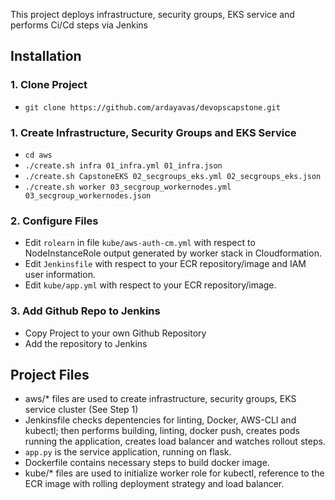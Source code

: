 This project deploys infrastructure, security groups, EKS service and performs Ci/Cd steps via Jenkins

## Installation

### 1. Clone Project

* ```git clone https://github.com/ardayavas/devopscapstone.git```

### 1. Create Infrastructure, Security Groups and EKS Service

* ```cd aws```
* ```./create.sh infra 01_infra.yml 01_infra.json```
* ```./create.sh CapstoneEKS 02_secgroups_eks.yml 02_secgroups_eks.json```
* ```./create.sh worker 03_secgroup_workernodes.yml 03_secgroup_workernodes.json```


### 2. Configure Files

* Edit ```rolearn``` in file ```kube/aws-auth-cm.yml``` with respect to NodeInstanceRole output generated by worker stack in  Cloudformation. 
* Edit ```Jenkinsfile``` with respect to your ECR repository/image and IAM user information.
* Edit ```kube/app.yml``` with respect to your ECR repository/image.

### 3. Add Github Repo to Jenkins
* Copy Project to your own Github Repository
* Add the repository to Jenkins


## Project Files

* aws/* files are used to create infrastructure, security groups, EKS service cluster (See Step 1)
* Jenkinsfile checks depentencies for linting, Docker, AWS-CLI and kubectl; then performs building, linting, docker push, creates pods running the application, creates load balancer and watches rollout steps.
* ```app.py``` is the service application, running on flask.
* Dockerfile contains necessary steps to build docker image.
* kube/* files are used to initialize worker role for kubectl, reference to the ECR image with rolling deployment strategy and load balancer. 
